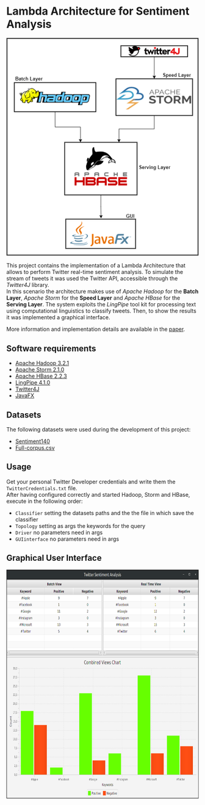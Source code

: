 # Lambda Architecture for Sentiment Analysis

<p align="center">
  <img src="https://github.com/CosimoGiani/SentimentAnalysis_LambdaArchitecture/blob/master/img/lambda-architecture.png">
</p>

This project contains the implementation of a Lambda Architecture that allows to perform Twitter real-time sentiment analysis. To simulate the stream 
of tweets it was used the Twitter API, accessible through the *Twitter4J* library. \
In this scenario the architecture makes use of *Apache Hadoop* for the **Batch Layer**, *Apache Storm* for the **Speed Layer** and *Apache HBase* for the 
**Serving Layer**. The system exploits the *LingPipe* tool kit for processing text using computational linguistics to classify tweets. Then, to show the 
results it was implemented a graphical interface.

More information and implementation details are available in the [paper](Sentiment_Analysis_Lambda_Architecture_Giani.pdf).

## Software requirements
* [Apache Hadoop 3.2.1](https://hadoop.apache.org/)
* [Apache Storm 2.1.0](https://storm.apache.org/)
* [Apache HBase 2.2.3](https://hbase.apache.org/)
* [LingPipe 4.1.0](http://www.alias-i.com/lingpipe/)
* [Twitter4J](http://twitter4j.org/en/)
* [JavaFX](https://openjfx.io/)

## Datasets
The following datasets were used during the development of this project:
* [Sentiment140](https://www.kaggle.com/kazanova/sentiment140)
* [Full-corpus.csv](https://github.com/guyz/twitter-sentiment-dataset)

## Usage
Get your personal Twitter Developer credentials and write them the ```TwitterCredentials.txt``` file. \
After having configured correctly and started Hadoop, Storm and HBase, execute in the following order:
* ```Classifier``` setting the datasets paths and the the file in which save the classifier
* ```Topology``` setting as args the keywords for the query 
* ```Driver``` no parameters need in args
* ```GUIinterface``` no parameters need in args

## Graphical User Interface
<p align="center">
  <img width="760" height="600" src="https://github.com/CosimoGiani/SentimentAnalysis_LambdaArchitecture/blob/master/img/gui.png">
</p>
